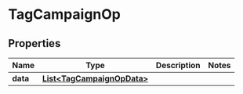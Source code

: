 # TagCampaignOp

## Properties
Name | Type | Description | Notes
------------ | ------------- | ------------- | -------------
**data** | [**List&lt;TagCampaignOpData&gt;**](TagCampaignOpData.md) |  | 
